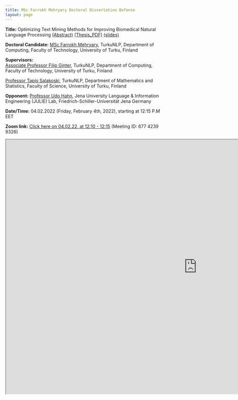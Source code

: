 ```yaml
---
title: MSc Farrokh Mehryary Doctoral Dissertation Defense
layout: page
---
```

**Title:** Optimizing Text Mining Methods for Improving Biomedical Natural Language Processing  [(Abstract)](https://www.utupub.fi/handle/10024/153076)  [(Thesis_PDF)](https://www.utupub.fi/bitstream/handle/10024/153076/Annales%20F%209%20Mehryary.pdf?sequence=1&isAllowed=y) [(slides)](https://docs.google.com/presentation/d/1dKHeBhAoZX9YzZVBnrCzyN6Y-jLS2isN_u2M7gtOM08/edit?usp=sharing) 

**Doctoral Candidate:** [MSc Farrokh Mehryary](https://research.utu.fi/converis/portal/detail/Person/1099985?auxfun=&lang=en_GB),
TurkuNLP, Department of Computing,
Faculty of Technology, University of Turku, Finland

**Supervisors:**<BR>
[Associate Professor Filip Ginter](https://www.utu.fi/en/people/filip-ginter),
TurkuNLP, Department of Computing,
Faculty of Technology, University of Turku, Finland

[Professor Tapio Salakoski](https://www.utu.fi/en/people/tapio-salakoski),
TurkuNLP, Department of Mathematics and Statistics,
Faculty of Science, University of Turku, Finland

**Opponent:**
[Professor Udo Hahn](https://julielab.de/Staff/Hahn/),
Jena University Language & Information Engineering (JULIE) Lab,
Friedrich-Schiller-Universität Jena Germany

**Date/Time:** 04.02.2022 (Friday, February 4th, 2022), starting at 12:15 P.M EET

**Zoom link:** [Click here on 04.02.22, at 12:10 - 12:15](https://utu.zoom.us/j/67742399326) (Meeting ID: 677 4239 9326)

<iframe src="https://docs.google.com/document/d/e/2PACX-1vTClfGAdqmmykNtX-D-vx1WY7JBXAF9Mz75X0losJtxhtcSv8C-LMMFARGuKb2jkFRJugyaTqgVTwKY/pub?embedded=true" width="1200" height="800"></iframe>
